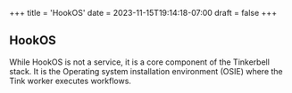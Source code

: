 +++
title = 'HookOS'
date = 2023-11-15T19:14:18-07:00
draft = false
+++

## HookOS

While HookOS is not a service, it is a core component of the Tinkerbell stack. It is the Operating system installation environment (OSIE) where the Tink worker executes workflows.
